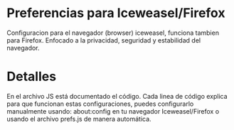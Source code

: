 # Preferencias para Iceweasel/Firefox
Configuracion para el navegador (browser) iceweasel, funciona tambien para Firefox. Enfocado a la privacidad, seguridad y estabilidad del navegador.

# Detalles
En el archivo JS está documentado el código. Cada linea de código explica para que funcionan estas configuraciones, puedes configurarlo manualmente usando: about:config en tu navegador Iceweasel/Firefox o usando el archivo prefs.js de manera automática.